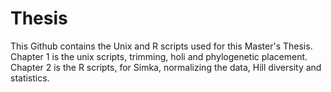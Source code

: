 # Thesis

This Github contains the Unix and R scripts used for this Master's Thesis.
Chapter 1 is the unix scripts, trimming, holi and phylogenetic placement.
Chapter 2 is the R scripts, for Simka, normalizing the data, Hill diversity and statistics.
